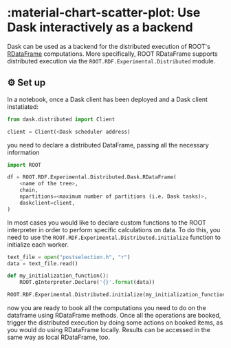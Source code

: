 <!--
 Copyright 2021 dciangot
 
 Licensed under the Apache License, Version 2.0 (the "License");
 you may not use this file except in compliance with the License.
 You may obtain a copy of the License at
 
     http://www.apache.org/licenses/LICENSE-2.0
 
 Unless required by applicable law or agreed to in writing, software
 distributed under the License is distributed on an "AS IS" BASIS,
 WITHOUT WARRANTIES OR CONDITIONS OF ANY KIND, either express or implied.
 See the License for the specific language governing permissions and
 limitations under the License.
-->
# :material-chart-scatter-plot: Use Dask interactively as a backend

Dask can be used as a backend for the distributed execution of ROOT's [RDataFrame](https://root.cern/doc/master/classROOT_1_1RDataFrame.html) computations. More specifically, ROOT RDataFrame supports distributed execution via the ```ROOT.RDF.Experimental.Distributed``` module.

## :gear: Set up
In a notebook, once a Dask client has been deployed and a Dask client instatiated:

```python
from dask.distributed import Client

client = Client(<Dask scheduler address)
```

you need to declare a distributed DataFrame, passing all the necessary information

```python
import ROOT

df = ROOT.RDF.Experimental.Distributed.Dask.RDataFrame(
    <name of the tree>, 
    chain, 
    npartitions=<maximum number of partitions (i.e. Dask tasks)>, 
    daskclient=client,
)
```

In most cases you would like to declare custom functions to the ROOT interpreter in order to perform specific calculations on data. To do this, you need to use the ```ROOT.RDF.Experimental.Distributed.initialize``` function to initialize each worker.

```python
text_file = open("postselection.h", "r")
data = text_file.read()

def my_initialization_function():
    ROOT.gInterpreter.Declare('{}'.format(data))

ROOT.RDF.Experimental.Distributed.initialize(my_initialization_function)
```

now you are ready to book all the computations you need to do on the dataframe using RDataFrame methods.
Once all the operations are booked, trigger the distributed execution by doing some actions on booked items, as you would do using RDataFrame locally. Results can be accessed in the same way as local RDataFrame, too.
